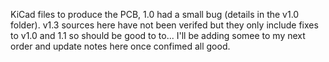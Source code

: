 KiCad files to produce the PCB, 1.0 had a small bug (details in the v1.0 folder). v1.3 sources here have not been verifed but they only include fixes to v1.0 and 1.1 so should be good to to... I'll be adding somee to my next order and update notes here once confimed all good.
